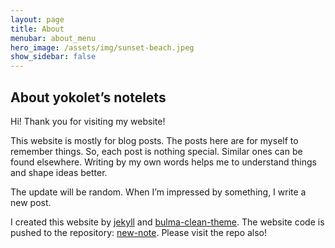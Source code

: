 ```yaml
---
layout: page
title: About
menubar: about_menu
hero_image: /assets/img/sunset-beach.jpeg
show_sidebar: false
---
```


## About yokolet’s notelets

Hi! Thank you for visiting my website!

This website is mostly for blog posts.
The posts here are for myself to remember things.
So, each post is nothing special. Similar ones can be found elsewhere.
Writing by my own words helps me to understand things and shape ideas better.

The update will be random. When I’m impressed by something, I write a new post.

I created this website by [jekyll](https://jekyllrb.com/) and
[bulma-clean-theme](https://www.csrhymes.com/bulma-clean-theme/).
The website code is pushed to the repository: [new-note](https://github.com/yokolet/new-note).
Please visit the repo also!
